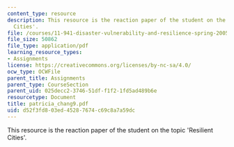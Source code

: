 ```yaml
---
content_type: resource
description: This resource is the reaction paper of the student on the topic 'Resilient
  Cities'.
file: /courses/11-941-disaster-vulnerability-and-resilience-spring-2005/d52f3fd803ed45287674c69c8a7a59dc_patricia_chang9.pdf
file_size: 50862
file_type: application/pdf
learning_resource_types:
- Assignments
license: https://creativecommons.org/licenses/by-nc-sa/4.0/
ocw_type: OCWFile
parent_title: Assignments
parent_type: CourseSection
parent_uid: 025decc2-3746-51df-f1f2-1fd5ad489b6e
resourcetype: Document
title: patricia_chang9.pdf
uid: d52f3fd8-03ed-4528-7674-c69c8a7a59dc
---
```

This resource is the reaction paper of the student on the topic 'Resilient Cities'.